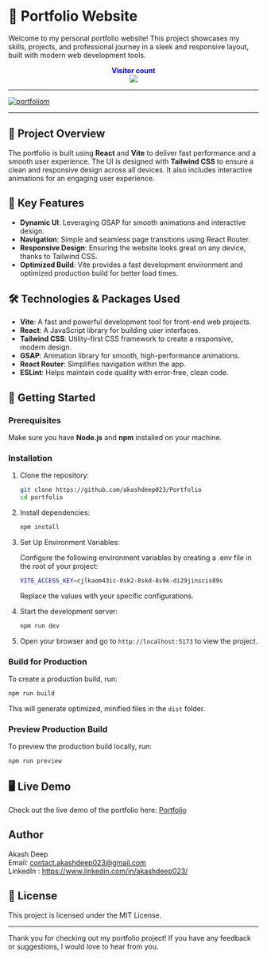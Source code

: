 # 🚀 Portfolio Website

Welcome to my personal portfolio website! This project showcases my skills, projects, and professional journey in a sleek and responsive layout, built with modern web development tools.

<p align="center">
  <b style="color: blue;  ">Visitor count</b>
  <br>
  <a style="" href="https://github.com/akashdeep023">
  <img src="https://profile-counter.glitch.me/akashdeep023-portfolio/count.svg" />
  </a>
</p>

---

<a style="" href="https://akashdeep023.vercel.app/">
  
![portfoliom](https://github.com/user-attachments/assets/f349f320-2b2b-4615-8023-d6ca7cee4959)

</a>

---

## 📜 Project Overview

The portfolio is built using **React** and **Vite** to deliver fast performance and a smooth user experience. The UI is designed with **Tailwind CSS** to ensure a clean and responsive design across all devices. It also includes interactive animations for an engaging user experience.

## 🔧 Key Features

-   **Dynamic UI**: Leveraging GSAP for smooth animations and interactive design.
-   **Navigation**: Simple and seamless page transitions using React Router.
-   **Responsive Design**: Ensuring the website looks great on any device, thanks to Tailwind CSS.
-   **Optimized Build**: Vite provides a fast development environment and optimized production build for better load times.

## 🛠️ Technologies & Packages Used

-   **Vite**: A fast and powerful development tool for front-end web projects.
-   **React**: A JavaScript library for building user interfaces.
-   **Tailwind CSS**: Utility-first CSS framework to create a responsive, modern design.
-   **GSAP**: Animation library for smooth, high-performance animations.
-   **React Router**: Simplifies navigation within the app.
-   **ESLint**: Helps maintain code quality with error-free, clean code.

## 🚀 Getting Started

### Prerequisites

Make sure you have **Node.js** and **npm** installed on your machine.

### Installation

1. Clone the repository:

    ```bash
    git clone https://github.com/akashdeep023/Portfolio
    cd portfolio
    ```

2. Install dependencies:

    ```bash
    npm install
    ```

3. Set Up Environment Variables:

    Configure the following environment variables by creating a .env file in the root of your project:

    ```bash
    VITE_ACCESS_KEY=cjlkaom43ic-0sk2-8skd-8s9k-di29jinscis89s
    ```

    Replace the values with your specific configurations.

4. Start the development server:

    ```bash
    npm run dev
    ```

5. Open your browser and go to `http://localhost:5173` to view the project.

### Build for Production

To create a production build, run:

```bash
npm run build
```

This will generate optimized, minified files in the `dist` folder.

### Preview Production Build

To preview the production build locally, run:

```bash
npm run preview
```

## 🖥️ Live Demo

Check out the live demo of the portfolio here: [Portfolio](https://akashdeep023.vercel.app/)

## Author

Akash Deep \
Email: contact.akashdeep023@gmail.com \
LinkedIn : https://www.linkedin.com/in/akashdeep023/

## 📝 License

This project is licensed under the MIT License.

---

Thank you for checking out my portfolio project! If you have any feedback or suggestions, I would love to hear from you.
